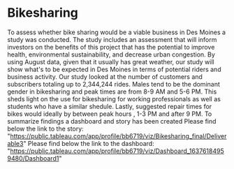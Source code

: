 # Bikesharing
To assess whether bike sharing would be a viable business in Des Moines a study was conducted. 
The study includes an assessment that will inform investors on the benefits of this project that has the potential
to improve health, environmental sustainability, and decrease urban congestion. 
By using August data, given that it usually has great weather, our study will show what's to be expected in Des Moines in terms of potential riders and business activity.
Our study looked at the number of customers and subscribers totaling up to 2,344,244 rides. Males tend to be the dominant gender in bikesharing and peak times are from 8-9 AM and 5-6 PM. This sheds light on the use for bikesharing for working professionals as well as students who have a similar shedule.
Lastly, suggested repair times for bikes would ideally by between peak hours , 1-3 PM and after 9 PM. 
To summarize findings a dashboard and story has been created
Please find below the link to the story: 
"https://public.tableau.com/app/profile/bb6719/viz/Bikesharing_final/Deliverable3"
Please find below the link to the dashboard:
"https://public.tableau.com/app/profile/bb6719/viz/Dashboard_16376184959480/Dashboard1"
